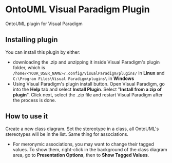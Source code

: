 # OntoUML Visual Paradigm Plugin
OntoUML plugin for Visual Paradigm

## Installing plugin
You can install this plugin by either:
* downloading the .zip and unzipping it inside Visual Paradigm's plugin folder, which is `/home/<YOUR_USER_NAME>/.config/VisualParadigm/plugins/` in **Linux** and `C:\Program Files\Visual Paradigm\plugins\` in **Windows**
* Using Visual Paradigm's plugin install button. Open Visual Paradigm, go into the **Help** tab and select **Install Plugin**. Select "**Install from a zip of plugin**". Click next, select the .zip file and restart Visual Paradigm after the process is done.

## How to use it
Create a new class diagram. Set the stereotype in a class, all OntoUML's stereotypes will be in the list. Same thing for associations.

* For meronymic associations, you may want to change their tagged values. To show them, right-click in the background of the class diagram area, go to **Presentation Options**, then to **Show Tagged Values**.
